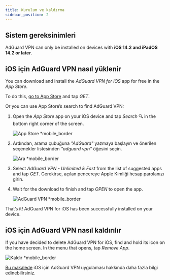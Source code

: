 ```yaml
---
title: Kurulum ve kaldırma
sidebar_position: 2
---
```


## Sistem gereksinimleri

AdGuard VPN can only be installed on devices with **iOS 14.2 and iPadOS 14.2 or later**.

## iOS için AdGuard VPN nasıl yüklenir

You can download and install the *AdGuard VPN for iOS* app for free in the *App Store*.

To do this, [go to App Store](https://agrd.io/ios_vpn) and tap *GET*.

Or you can use App Store’s search to find AdGuard VPN:

1. Open the *App Store* app on your iOS device and tap *Search* 🔍 in the bottom right corner of the screen.

    ![App Store *mobile_border](https://cdn.adguardvpn.com/content/kb/vpn/ios/app-store-en.png)

1. Ardından, arama çubuğuna *"AdGuard"* yazmaya başlayın ve önerilen seçenekler listesinden *"adguard vpn"* öğesini seçin.

    ![Ara *mobile_border](https://cdn.adguardvpn.com/content/kb/vpn/ios/search-en.png)

1. Select *AdGuard VPN - Unlimited & Fast* from the list of suggested apps and tap *GET*. Gerekirse, açılan pencereye Apple Kimliği hesap parolanızı girin.
1. Wait for the download to finish and tap *OPEN* to open the app.

    ![AdGuard VPN *mobile_border](https://cdn.adguardvpn.com/content/kb/vpn/ios/adguard-vpn-en.png)

That’s it! AdGuard VPN for iOS has been successfully installed on your device.

## iOS için AdGuard VPN nasıl kaldırılır

If you have decided to delete AdGuard VPN for iOS, find and hold its icon on the home screen. In the menu that opens, tap *Remove App*.

![Kaldır *mobile_border](https://cdn.adguardvpn.com/content/kb/vpn/ios/2.2/quick-action-menu.png)

[Bu makalede](adguard-vpn-for-ios/overview) iOS için AdGuard VPN uygulaması hakkında daha fazla bilgi edinebilirsiniz.

